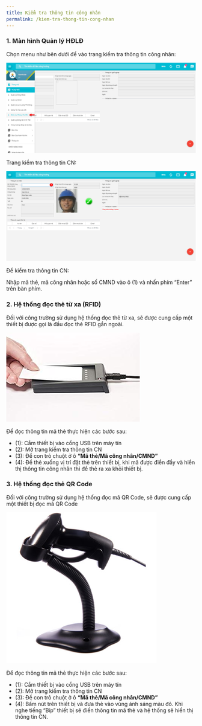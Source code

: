 ```yaml
---
title: Kiểm tra thông tin công nhân
permalink: /kiem-tra-thong-tin-cong-nhan
---
```

### **1. Màn hình Quản lý HĐLĐ**

Chọn menu như bên dưới để vào trang kiểm tra thông tin công nhân:

![](assets/CheckWorker/c21773837752b6e725c48d349bf687ba.png)

Trang kiểm tra thông tin CN:

![](assets/CheckWorker/cf1040dc34dd98e3c2ba8c8286f967ba.png)

Để kiểm tra thông tin CN:

Nhập mã thẻ, mã công nhân hoặc số CMND vào ô (1) và nhấn phím “Enter” trên bàn
phím.

### **2. Hệ thống đọc thẻ từ xa (RFID)**

Đối với công trường sử dụng hệ thống đọc thẻ từ xa, sẽ được cung cấp một thiết bị được gọi là đầu đọc thẻ RFID gắn ngoài.

![](assets/CheckWorker/cf7dcf5382884a9c4daeb95ad3cb68eb.jpg)

Để đọc thông tin mã thẻ thực hiện các bước sau:
* (1): Cắm thiết bị vào cổng USB trên máy tín
* (2): Mở trang kiểm tra thông tin CN
* (3): Để con trỏ chuột ở ô **“Mã thẻ/Mã công nhân/CMND”**
* (4): Để thẻ xuống vị trí đặt thẻ trên thiết bị, khi mã được điền đầy và hiển thị thông tin công nhân thì để thẻ ra xa khỏi thiết bị.

### **3. Hệ thống đọc thẻ QR Code**
Đối với công trường sử dụng hệ thống đọc mã QR Code, sẽ được cung cấp một thiết bị đọc mã QR Code

![](assets/CheckWorker/1fa0510a30b58feb025e3531435e5751.jpg)

Để đọc thông tin mã thẻ thực hiện các bước sau:
* (1): Cắm thiết bị vào cổng USB trên máy tín
* (2): Mở trang kiểm tra thông tin CN
* (3): Để con trỏ chuột ở ô **“Mã thẻ/Mã công nhân/CMND”**
* (4): Bấm nút trên thiết bị và đưa thẻ vào vùng ánh sáng màu đỏ. Khi nghe tiếng “Bíp” thiết bị sẽ điền thông tin mã thẻ và hệ thống sẽ hiển thị thông tin CN.
